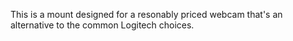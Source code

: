 This is a mount designed for a resonably priced webcam that's an alternative to the common Logitech choices.  
